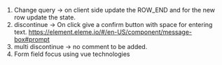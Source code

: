 1. Change query -> on client side update the ROW_END and for the new row update the state.
2. discontinue -> On click give a confirm button with space for entering text. https://element.eleme.io/#/en-US/component/message-box#prompt
3. multi discontinue -> no comment to be added.
4. Form field focus using vue technologies
